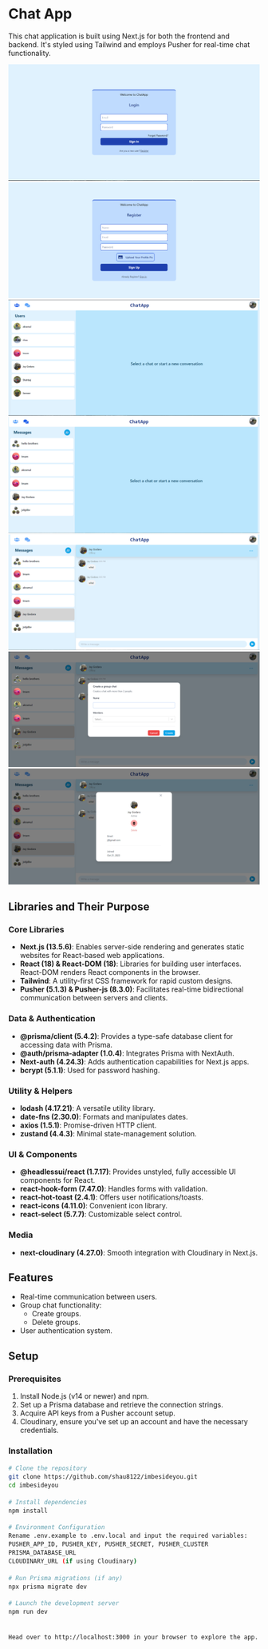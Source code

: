 # Chat App

This chat application is built using Next.js for both the frontend and backend. It's styled using Tailwind and employs Pusher for real-time chat functionality.

![Chat App Screenshot](./1%20(2).png)
![Chat App Screenshot](./2%20(2).png)
![Chat App Screenshot](./3%20(2).png)
![Chat App Screenshot](./4%20(2).png)
![Chat App Screenshot](./5.png)
![Chat App Screenshot](./6.png)
![Chat App Screenshot](./7.png)

## Libraries and Their Purpose

### Core Libraries
- **Next.js (13.5.6)**: Enables server-side rendering and generates static websites for React-based web applications.
- **React (18) & React-DOM (18)**: Libraries for building user interfaces. React-DOM renders React components in the browser.
- **Tailwind**: A utility-first CSS framework for rapid custom designs.
- **Pusher (5.1.3) & Pusher-js (8.3.0)**: Facilitates real-time bidirectional communication between servers and clients.

### Data & Authentication
- **@prisma/client (5.4.2)**: Provides a type-safe database client for accessing data with Prisma.
- **@auth/prisma-adapter (1.0.4)**: Integrates Prisma with NextAuth.
- **Next-auth (4.24.3)**: Adds authentication capabilities for Next.js apps.
- **bcrypt (5.1.1)**: Used for password hashing.

### Utility & Helpers
- **lodash (4.17.21)**: A versatile utility library.
- **date-fns (2.30.0)**: Formats and manipulates dates.
- **axios (1.5.1)**: Promise-driven HTTP client.
- **zustand (4.4.3)**: Minimal state-management solution.

### UI & Components
- **@headlessui/react (1.7.17)**: Provides unstyled, fully accessible UI components for React.
- **react-hook-form (7.47.0)**: Handles forms with validation.
- **react-hot-toast (2.4.1)**: Offers user notifications/toasts.
- **react-icons (4.11.0)**: Convenient icon library.
- **react-select (5.7.7)**: Customizable select control.

### Media
- **next-cloudinary (4.27.0)**: Smooth integration with Cloudinary in Next.js.

## Features
- Real-time communication between users.
- Group chat functionality:
  - Create groups.
  - Delete groups.
- User authentication system.

## Setup

### Prerequisites
1. Install Node.js (v14 or newer) and npm.
2. Set up a Prisma database and retrieve the connection strings.
3. Acquire API keys from a Pusher account setup.
4.  Cloudinary, ensure you've set up an account and have the necessary credentials.

### Installation
```bash
# Clone the repository
git clone https://github.com/shau8122/imbesideyou.git
cd imbesideyou

# Install dependencies
npm install

# Environment Configuration
Rename .env.example to .env.local and input the required variables:
PUSHER_APP_ID, PUSHER_KEY, PUSHER_SECRET, PUSHER_CLUSTER
PRISMA_DATABASE_URL
CLOUDINARY_URL (if using Cloudinary)

# Run Prisma migrations (if any)
npx prisma migrate dev

# Launch the development server
npm run dev


Head over to http://localhost:3000 in your browser to explore the app.

